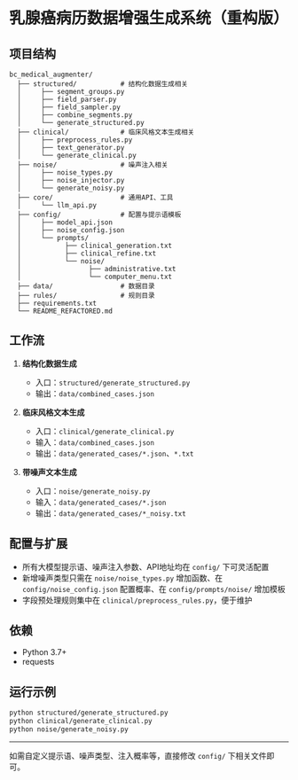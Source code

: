 # 乳腺癌病历数据增强生成系统（重构版）

## 项目结构

```
bc_medical_augmenter/
  ├── structured/           # 结构化数据生成相关
  │     ├── segment_groups.py
  │     ├── field_parser.py
  │     ├── field_sampler.py
  │     ├── combine_segments.py
  │     └── generate_structured.py
  ├── clinical/             # 临床风格文本生成相关
  │     ├── preprocess_rules.py
  │     ├── text_generator.py
  │     └── generate_clinical.py
  ├── noise/                # 噪声注入相关
  │     ├── noise_types.py
  │     ├── noise_injector.py
  │     └── generate_noisy.py
  ├── core/                 # 通用API、工具
  │     └── llm_api.py
  ├── config/               # 配置与提示语模板
  │     ├── model_api.json
  │     ├── noise_config.json
  │     └── prompts/
  │           ├── clinical_generation.txt
  │           ├── clinical_refine.txt
  │           └── noise/
  │                 ├── administrative.txt
  │                 └── computer_menu.txt
  ├── data/                 # 数据目录
  ├── rules/                # 规则目录
  ├── requirements.txt
  └── README_REFACTORED.md
```

## 工作流

1. **结构化数据生成**
   - 入口：`structured/generate_structured.py`
   - 输出：`data/combined_cases.json`

2. **临床风格文本生成**
   - 入口：`clinical/generate_clinical.py`
   - 输入：`data/combined_cases.json`
   - 输出：`data/generated_cases/*.json`、`*.txt`

3. **带噪声文本生成**
   - 入口：`noise/generate_noisy.py`
   - 输入：`data/generated_cases/*.json`
   - 输出：`data/generated_cases/*_noisy.txt`

## 配置与扩展
- 所有大模型提示语、噪声注入参数、API地址均在 `config/` 下可灵活配置
- 新增噪声类型只需在 `noise/noise_types.py` 增加函数、在 `config/noise_config.json` 配置概率、在 `config/prompts/noise/` 增加模板
- 字段预处理规则集中在 `clinical/preprocess_rules.py`，便于维护

## 依赖
- Python 3.7+
- requests

## 运行示例
```bash
python structured/generate_structured.py
python clinical/generate_clinical.py
python noise/generate_noisy.py
```

---

如需自定义提示语、噪声类型、注入概率等，直接修改 `config/` 下相关文件即可。 